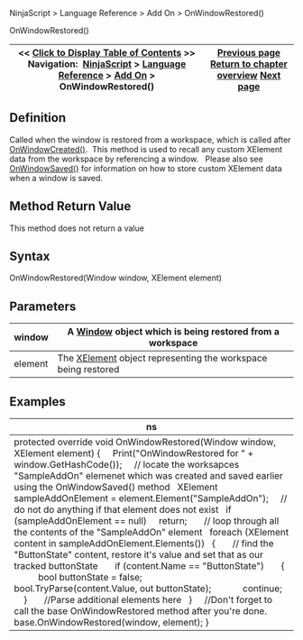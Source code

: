 ﻿
NinjaScript \> Language Reference \> Add On \> OnWindowRestored()

OnWindowRestored()

| \<\< [Click to Display Table of Contents](onwindowrestored.md) \>\> **Navigation:**     [NinjaScript](ninjascript-1.md) \> [Language Reference](language_reference_wip-1.md) \> [Add On](add_on-1.md) \> OnWindowRestored() | [Previous page](onwindowdestroyed-1.md) [Return to chapter overview](add_on-1.md) [Next page](onwindowsaved-1.md) |
| --- | --- |
## Definition
Called when the window is restored from a workspace, which is called after [OnWindowCreated()](onwindowcreated-1.md).  This method is used to recall any custom XElement data from the workspace by referencing a window.   Please also see [OnWindowSaved()](onwindowsaved-1.md) for information on how to store custom XElement data when a window is saved.
## 
## Method Return Value
This method does not return a value
 
## Syntax
OnWindowRestored(Window window, XElement element)
 
## Parameters

| window | A [Window](https://msdn.microsoft.com/en-us/library/system.windows.window(v=vs.110).aspx) object which is being restored from a workspace |
| --- | --- |
| element | The [XElement](https://msdn.microsoft.com/en-us/library/system.xml.linq.xelement(v=vs.110).aspx) object representing the workspace being restored |
## 
## 
## Examples

| ns |
| --- |
| protected override void OnWindowRestored(Window window, XElement element) {       Print("OnWindowRestored for " \+ window.GetHashCode());       // locate the worksapces "SampleAddOn" elemenet which was created and saved earlier using the OnWindowSaved() method    XElement sampleAddOnElement \= element.Element("SampleAddOn");      // do not do anything if that element does not exist    if (sampleAddOnElement \=\= null)      return;        // loop through all the contents of the "SampleAddOn" element    foreach (XElement content in sampleAddOnElement.Elements())    {        // find the "ButtonState" content, restore it's value and set that as our tracked buttonState        if (content.Name \=\= "ButtonState")        {            bool buttonState \= false;            bool.TryParse(content.Value, out buttonState);              continue;        }        //Parse additional elements here    }      //Don't forget to call the base OnWindowRestored method after you're done.      base.OnWindowRestored(window, element); } |

